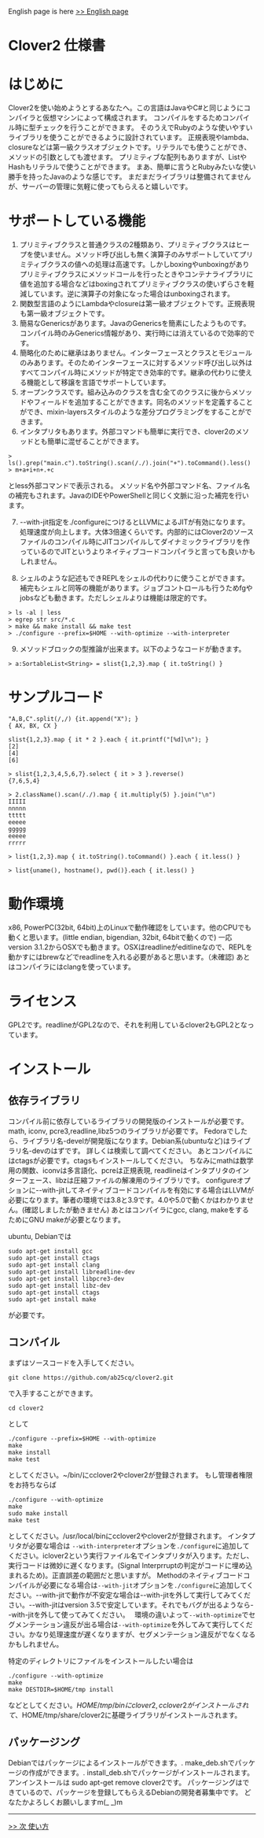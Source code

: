 English page is here [>> English page](Home-en)

# Clover2 仕様書

# はじめに

Clover2を使い始めようとするあなたへ。この言語はJavaやC#と同じようにコンパイラと仮想マシンによって構成されます。
コンパイルをするためコンパイル時に型チェックを行うことができます。
そのうえでRubyのような使いやすいライブラリを使うことができるように設計されています。
正規表現やlambda、closureなどは第一級クラスオブジェクトです。リテラルでも使うことができ、メソッドの引数としても渡せます。
プリミティブな配列もありますが、ListやHashもリテラルで使うことができます。
まあ、簡単に言うとRubyみたいな使い勝手を持ったJavaのような感じです。
まだまだライブラリは整備されてませんが、サーバーの管理に気軽に使ってもらえると嬉しいです。

# サポートしている機能

1. プリミティブクラスと普通クラスの2種類あり、プリミティブクラスはヒープを使いません。メソッド呼び出しも無く演算子のみサポートしていてプリミティブクラスの値への処理は高速です。しかしboxingやunboxingがありプリミティブクラスにメソッドコールを行ったときやコンテナライブラリに値を追加する場合などはboxingされてプリミティブクラスの使いずらさを軽減しています。逆に演算子の対象になった場合はunboxingされます。
2. 関数型言語のようにLambdaやclosureは第一級オブジェクトです。正規表現も第一級オブジェクトです。
3. 簡易なGenericsがあります。JavaのGenericsを簡素にしたようものです。コンパイル時のみGenerics情報があり、実行時には消えているので効率的です。
4. 簡略化のために継承はありません。インターフェースとクラスとモジュールのみあります。そのためインターフェースに対するメソッド呼び出し以外はすべてコンパイル時にメソッドが特定でき効率的です。継承の代わりに使える機能として移譲を言語でサポートしています。
5. オープンクラスです。組み込みのクラスを含む全てのクラスに後からメソッドやフィールドを追加することができます。同名のメソッドを定義することができ、mixin-layersスタイルのような差分プログラミングをすることができます。
6. インタプリタもあります。外部コマンドも簡単に実行でき、clover2のメソッドとも簡単に混ぜることができます。

```
> ls().grep("main.c").toString().scan(/./).join("+").toCommand().less()
> m+a+i+n+.+c
```

とless外部コマンドで表示される。
メソッド名や外部コマンド名、ファイル名の補完もされます。JavaのIDEやPowerShellと同じく文脈に沿った補完を行います。

7. --with-jit指定を./configureにつけるとLLVMによるJITが有効になります。処理速度が向上します。大体3倍速くらいです。内部的にはClover2のソースファイルのコンパイル時にJITコンパイルしてダイナミックライブラリを作っているのでJITというよりネイティブコードコンパイラと言っても良いかもしれません。

8. シェルのような記述もできREPLをシェルの代わりに使うことができます。補完もシェルと同等の機能があります。ジョブコントロールも行うためfgやjobsなども動きます。ただしシェルよりは機能は限定的です。

```
> ls -al | less
> egrep str src/*.c
> make && make install && make test
> ./configure --prefix=$HOME --with-optimize --with-interpreter
```

9. メソッドブロックの型推論が出来ます。以下のようなコードが動きます。

```
> a:SortableList<String> = slist{1,2,3}.map { it.toString() }
```


# サンプルコード

    "A,B,C".split(/,/) {it.append("X"); }
    { AX, BX, CX }

    slist{1,2,3}.map { it * 2 }.each { it.printf("[%d]\n"); }
    [2]
    [4]
    [6]

    > slist{1,2,3,4,5,6,7}.select { it > 3 }.reverse()
    {7,6,5,4}

    > 2.className().scan(/./).map { it.multiply(5) }.join("\n")
    IIIII
    nnnnn
    ttttt
    eeeee
    ggggg
    eeeee
    rrrrr

    > list{1,2,3}.map { it.toString().toCommand() }.each { it.less() }

    > list{uname(), hostname(), pwd()}.each { it.less() }

# 動作環境

x86, PowerPC(32bit, 64bit)上のLinuxで動作確認をしています。他のCPUでも動くと思います。(little endian, bigendian, 32bit, 64bitで動くので)
一応version 3.1.2からOSXでも動きます。OSXはreadlineがeditlineなので、REPLを動かすにはbrewなどでreadlineを入れる必要があると思います。（未確認)
あとはコンパイラにはclangを使っています。

# ライセンス

GPL2です。readlineがGPL2なので、それを利用しているclover2もGPL2となっています。

# インストール

## 依存ライブラリ

コンパイル前に依存しているライブラリの開発版のインストールが必要です。math, iconv, pcre3,readline,libz5つのライブラリが必要です。
Fedoraでしたら、ライブラリ名-develが開発版になります。Debian系(ubuntuなど)はライブラリ名-devのはずです。
詳しくは検索して調べてください。
あとコンパイルにはctagsが必要です。ctagsもインストールしてください。
ちなみにmathは数学用の関数、iconvは多言語化、pcreは正規表現, readlineはインタプリタのインターフェース、libzは圧縮ファイルの解凍用のライブラリです。
configureオプションに--with-jitしてネイティブコードコンパイルを有効にする場合はLLVMが必要になります。筆者の環境では3.8と3.9です。4.0や5.0で動くかはわかりません。(確認しましたが動きません)
あとはコンパイラにgcc, clang, makeをするためにGNU makeが必要となります。

ubuntu, Debianでは

    sudo apt-get install gcc
    sudo apt-get install ctags
    sudo apt-get install clang
    sudo apt-get install libreadline-dev
    sudo apt-get install libpcre3-dev
    sudo apt-get install libz-dev
    sudo apt-get install ctags
    sudo apt-get install make

が必要です。

## コンパイル

まずはソースコードを入手してください。

    git clone https://github.com/ab25cq/clover2.git

で入手することができます。

    cd clover2

として

    ./configure --prefix=$HOME --with-optimize
    make
    make install
    make test

としてください。~/bin/にcclover2やclover2が登録されます。
もし管理者権限をお持ちならば

    ./configure --with-optimize
    make
    sudo make install
    make test

としてください。/usr/local/binにcclover2やclover2が登録されます。
インタプリタが必要な場合は
`--with-interpreter`オプションを`./configure`に追加してください。iclover2という実行ファイル名でインタプリタが入ります。ただし、実行コードは微妙に遅くなります。(Signal Interprruptの判定がコードに埋め込まれるため)。正直誤差の範囲だと思いますが。
Methodのネイティブコードコンパイルが必要になる場合は`--with-jit`オプションを`./configure`に追加してください。--with-jitで動作が不安定な場合は--with-jitを外して実行してみてください。--with-jitはversion 3.5で安定しています。それでもバグが出るようなら--with-jitを外して使ってみてください。　
環境の違いよって`--with-optimize`でセグメンテーション違反が出る場合は`--with-optimize`を外してみて実行してください。かなり処理速度が遅くなりますが、セグメンテーション違反がでなくなるかもしれません。

特定のディレクトリにファイルをインストールしたい場合は

    ./configure --with-optimize
    make
    make DESTDIR=$HOME/tmp install

などとしてください。$HOME/tmp/binにclover2, cclover2がインストールされて、$HOME/tmp/share/clover2に基礎ライブラリがインストールされます。

## パッケージング

Debianではパッケージによるインストールができます。. make_deb.shでパッケージの作成ができます。. install_deb.shでパッケージがインストールされます。アンインストールは sudo apt-get remove clover2です。
パッケージングはできているので、パッケージを登録してもらえるDebianの開発者募集中です。
どなたかよろしくお願いしますm(_ _)m

----

[>> 次 使い方](usage)
